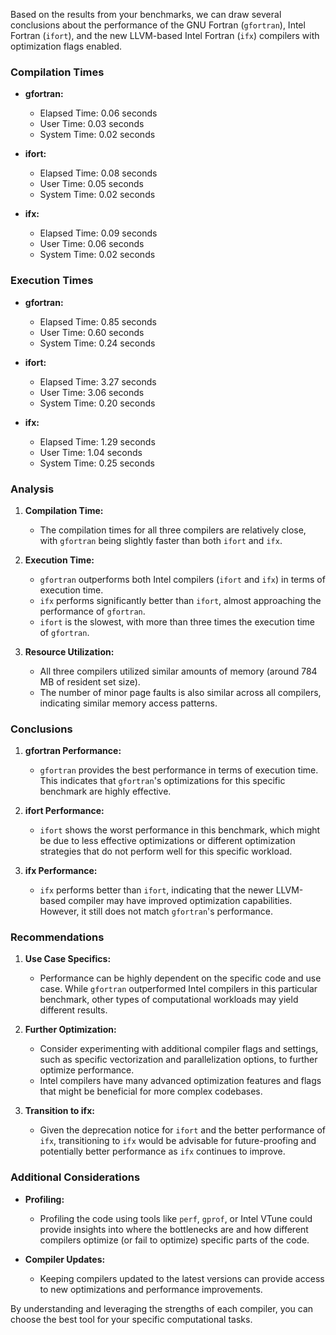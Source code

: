 Based on the results from your benchmarks, we can draw several conclusions about the performance of the GNU Fortran (`gfortran`), Intel Fortran (`ifort`), and the new LLVM-based Intel Fortran (`ifx`) compilers with optimization flags enabled.

### Compilation Times

- **gfortran:**
  - Elapsed Time: 0.06 seconds
  - User Time: 0.03 seconds
  - System Time: 0.02 seconds

- **ifort:**
  - Elapsed Time: 0.08 seconds
  - User Time: 0.05 seconds
  - System Time: 0.02 seconds

- **ifx:**
  - Elapsed Time: 0.09 seconds
  - User Time: 0.06 seconds
  - System Time: 0.02 seconds

### Execution Times

- **gfortran:**
  - Elapsed Time: 0.85 seconds
  - User Time: 0.60 seconds
  - System Time: 0.24 seconds

- **ifort:**
  - Elapsed Time: 3.27 seconds
  - User Time: 3.06 seconds
  - System Time: 0.20 seconds

- **ifx:**
  - Elapsed Time: 1.29 seconds
  - User Time: 1.04 seconds
  - System Time: 0.25 seconds

### Analysis

1. **Compilation Time:**
   - The compilation times for all three compilers are relatively close, with `gfortran` being slightly faster than both `ifort` and `ifx`.

2. **Execution Time:**
   - `gfortran` outperforms both Intel compilers (`ifort` and `ifx`) in terms of execution time. 
   - `ifx` performs significantly better than `ifort`, almost approaching the performance of `gfortran`.
   - `ifort` is the slowest, with more than three times the execution time of `gfortran`.

3. **Resource Utilization:**
   - All three compilers utilized similar amounts of memory (around 784 MB of resident set size).
   - The number of minor page faults is also similar across all compilers, indicating similar memory access patterns.

### Conclusions

1. **gfortran Performance:**
   - `gfortran` provides the best performance in terms of execution time. This indicates that `gfortran`'s optimizations for this specific benchmark are highly effective.

2. **ifort Performance:**
   - `ifort` shows the worst performance in this benchmark, which might be due to less effective optimizations or different optimization strategies that do not perform well for this specific workload.

3. **ifx Performance:**
   - `ifx` performs better than `ifort`, indicating that the newer LLVM-based compiler may have improved optimization capabilities. However, it still does not match `gfortran`'s performance.

### Recommendations

1. **Use Case Specifics:**
   - Performance can be highly dependent on the specific code and use case. While `gfortran` outperformed Intel compilers in this particular benchmark, other types of computational workloads may yield different results.

2. **Further Optimization:**
   - Consider experimenting with additional compiler flags and settings, such as specific vectorization and parallelization options, to further optimize performance.
   - Intel compilers have many advanced optimization features and flags that might be beneficial for more complex codebases.

3. **Transition to ifx:**
   - Given the deprecation notice for `ifort` and the better performance of `ifx`, transitioning to `ifx` would be advisable for future-proofing and potentially better performance as `ifx` continues to improve.

### Additional Considerations

- **Profiling:**
  - Profiling the code using tools like `perf`, `gprof`, or Intel VTune could provide insights into where the bottlenecks are and how different compilers optimize (or fail to optimize) specific parts of the code.
  
- **Compiler Updates:**
  - Keeping compilers updated to the latest versions can provide access to new optimizations and performance improvements.

By understanding and leveraging the strengths of each compiler, you can choose the best tool for your specific computational tasks.